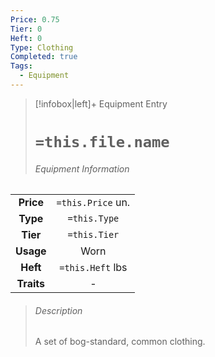```yaml
---
Price: 0.75
Tier: 0
Heft: 0
Type: Clothing
Completed: true
Tags:
  - Equipment
---
```

> [!infobox|left]+ Equipment Entry
> # `=this.file.name`
> ###### Equipment Information
|            |                   |
|:----------:|:-----------------:|
| **Price**  | `=this.Price` un. |
| **Type** | `=this.Type` |
|  **Tier**  |   `=this.Tier`    |
| **Usage**  |     Worn              |
|  **Heft**  | `=this.Heft` lbs  |
| **Traits** |      -             |
> ###### *Description*
> A set of bog-standard, common clothing. 
